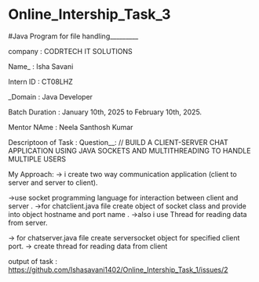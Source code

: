 # Online_Intership_Task_3
#Java Program for file handling_________

company : CODRTECH IT SOLUTIONS

Name_ : Isha Savani

Intern ID : CT08LHZ

_Domain : Java Developer

Batch Duration : January 10th, 2025 to February 10th, 2025.

Mentor NAme : Neela Santhosh Kumar

Descriptoon of Task :
Question__: // BUILD A CLIENT-SERVER CHAT APPLICATION USING JAVA SOCKETS AND MULTITHREADING TO HANDLE MULTIPLE USERS

My Approach: 
-> i create two way communication application (client to server and server to client).

->use socket programming language for interaction between client and server .
->for chatclient.java file create object of socket class and provide into object hostname and port name .
->also i use Thread for reading data from server. 

-> for chatserver.java file create serversocket object for specified client port. 
-> create thread for reading data from client

output of task : https://github.com/Ishasavani1402/Online_Intership_Task_1/issues/2
